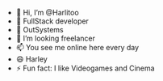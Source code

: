 - 👋 Hi, I’m @Harlitoo
- 👀 FullStack developer
- 🌱 OutSystems
- 💞️ I’m looking freelancer 
- 📫 You see me online here every day
- 😄 Harley
- ⚡ Fun fact: I like Videogames and Cinema

<!---
Harlitoo/Harlitoo is a ✨ special ✨ repository because its `README.md` (this file) appears on your GitHub profile.
You can click the Preview link to take a look at your changes.
--->
